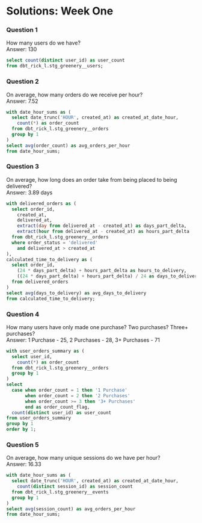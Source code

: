 # Solutions: Week One

### Question 1
How many users do we have? <br>
Answer: 130

```sql
select count(distinct user_id) as user_count
from dbt_rick_l.stg_greenery__users;
```

### Question 2
On average, how many orders do we receive per hour? <br>
Answer: 7.52

```sql
with date_hour_sums as (
  select date_trunc('HOUR', created_at) as created_at_date_hour,
    count(*) as order_count
  from dbt_rick_l.stg_greenery__orders
  group by 1
)
select avg(order_count) as avg_orders_per_hour
from date_hour_sums;
```

### Question 3
On average, how long does an order take from being placed to being delivered? <br>
Answer: 3.89 days

```sql
with delivered_orders as (
  select order_id,
    created_at,
    delivered_at,
    extract(day from delivered_at - created_at) as days_part_delta,
    extract(hour from delivered_at - created_at) as hours_part_delta
  from dbt_rick_l.stg_greenery__orders
  where order_status = 'delivered'
    and delivered_at > created_at
),
calculated_time_to_delivery as (
  select order_id,
    (24 * days_part_delta) + hours_part_delta as hours_to_delivery,
    ((24 * days_part_delta) + hours_part_delta) / 24 as days_to_delivery
  from delivered_orders
)
select avg(days_to_delivery) as avg_days_to_delivery
from calculated_time_to_delivery;
```

### Question 4
How many users have only made one purchase? Two purchases? Three+ purchases? <br>
Answer: 1 Purchase - 25, 2 Purchases - 28, 3+ Purchases - 71

```sql
with user_orders_summary as (
  select user_id,
    count(*) as order_count
  from dbt_rick_l.stg_greenery__orders
  group by 1
)
select
  case when order_count = 1 then '1 Purchase'
       when order_count = 2 then '2 Purchases'
       when order_count >= 3 then '3+ Purchases'
       end as order_count_flag,
  count(distinct user_id) as user_count
from user_orders_summary
group by 1
order by 1;
```

### Question 5
On average, how many unique sessions do we have per hour? <br>
Answer: 16.33

```sql
with date_hour_sums as (
  select date_trunc('HOUR', created_at) as created_at_date_hour,
    count(distinct session_id) as session_count
  from dbt_rick_l.stg_greenery__events
  group by 1
)
select avg(session_count) as avg_orders_per_hour
from date_hour_sums;
```


